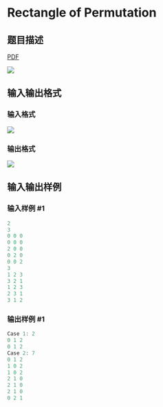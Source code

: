 # Rectangle of Permutation

## 题目描述

[problemUrl]: https://uva.onlinejudge.org/index.php?option=com_onlinejudge&Itemid=8&category=244&page=show_problem&problem=3367

[PDF](https://uva.onlinejudge.org/external/122/p12215.pdf)

![](https://cdn.luogu.com.cn/upload/vjudge_pic/UVA12215/e5a97cdb6475165c0104dc0cb9bdb3d08bfc436f.png)

## 输入输出格式

### 输入格式

![](https://cdn.luogu.com.cn/upload/vjudge_pic/UVA12215/cc6b170c35cf931c31059a81f69c2a03bacfc7db.png)

### 输出格式

![](https://cdn.luogu.com.cn/upload/vjudge_pic/UVA12215/ad5ec459b81a2cda446a0ee458eb498f1dc7af0e.png)

## 输入输出样例

### 输入样例 #1

```cpp
2
3
0 0 0
0 0 0
2 0 0
0 2 0
0 0 2
3
1 2 3
3 2 1
1 2 3
2 3 1
3 1 2
```


### 输出样例 #1

```cpp
Case 1: 2
0 1 2
0 1 2
Case 2: 7
0 1 2
1 0 2
1 0 2
2 1 0
2 1 0
2 1 0
0 2 1
```


